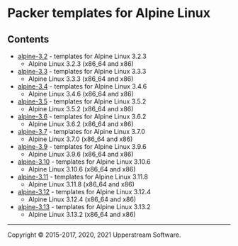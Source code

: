 # Packer templates for Alpine Linux

## Contents

* [alpine-3.2](alpine-3.2/README.mdown) - templates for Alpine Linux 3.2.3
  * Alpine Linux 3.2.3 (x86_64 and x86)
* [alpine-3.3](alpine-3.3/README.mdown) - templates for Alpine Linux 3.3.3
  * Alpine Linux 3.3.3 (x86_64 and x86)
* [alpine-3.4](alpine-3.4/README.mdown) - templates for Alpine Linux 3.4.6
  * Alpine Linux 3.4.6 (x86_64 and x86)
* [alpine-3.5](alpine-3.5/README.mdown) - templates for Alpine Linux 3.5.2
  * Alpine Linux 3.5.2 (x86_64 and x86)
* [alpine-3.6](alpine-3.6/README.mdown) - templates for Alpine Linux 3.6.2
  * Alpine Linux 3.6.2 (x86_64 and x86)
* [alpine-3.7](alpine-3.7/README.mdown) - templates for Alpine Linux 3.7.0
  * Alpine Linux 3.7.0 (x86_64 and x86)
* [alpine-3.9](alpine-3.9/README.mdown) - templates for Alpine Linux 3.9.6
  * Alpine Linux 3.9.6 (x86_64 and x86)
* [alpine-3.10](alpine-3.10/README.mdown) - templates for Alpine Linux 3.10.6
  * Alpine Linux 3.10.6 (x86_64 and x86)
* [alpine-3.11](alpine-3.11/README.mdown) - templates for Alpine Linux 3.11.8
  * Alpine Linux 3.11.8 (x86_64 and x86)
* [alpine-3.12](alpine-3.12/README.mdown) - templates for Alpine Linux 3.12.4
  * Alpine Linux 3.12.4 (x86_64 and x86)
* [alpine-3.13](alpine-3.13/README.mdown) - templates for Alpine Linux 3.13.2
  * Alpine Linux 3.13.2 (x86_64 and x86)

- - -

Copyright &copy; 2015-2017, 2020, 2021 Upperstream Software.

